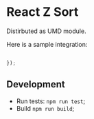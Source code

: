 # React Z Sort

Distirbuted as UMD module.

Here is a sample integration:

```js

});
```

## Development

* Run tests: `npm run test`;
* Build `npm run build`;
